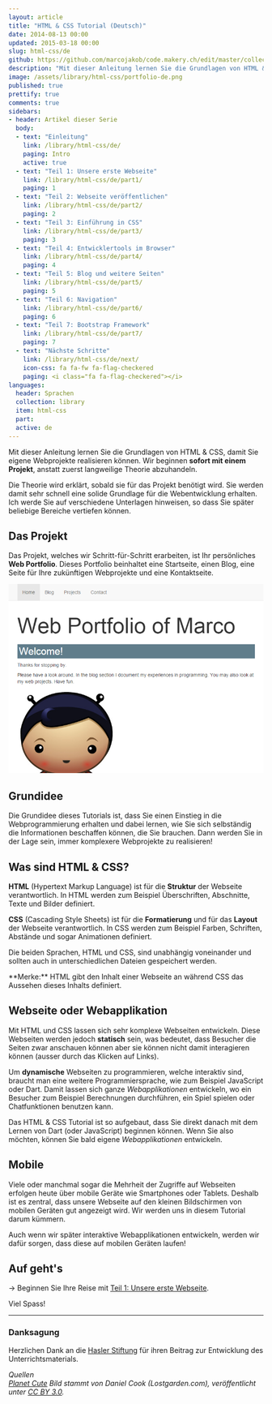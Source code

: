 ```yaml
---
layout: article
title: "HTML & CSS Tutorial (Deutsch)"
date: 2014-08-13 00:00
updated: 2015-03-18 00:00
slug: html-css/de
github: https://github.com/marcojakob/code.makery.ch/edit/master/collections/library/html-css-de.md
description: "Mit dieser Anleitung lernen Sie die Grundlagen von HTML & CSS, damit Sie eigene Webprojekte realisieren können. Wir beginnen sofort mit einer eigenen Webseite für Ihr Portfolio."
image: /assets/library/html-css/portfolio-de.png
published: true
prettify: true
comments: true
sidebars:
- header: Artikel dieser Serie
  body:
  - text: "Einleitung"
    link: /library/html-css/de/
    paging: Intro
    active: true
  - text: "Teil 1: Unsere erste Webseite"
    link: /library/html-css/de/part1/
    paging: 1
  - text: "Teil 2: Webseite veröffentlichen"
    link: /library/html-css/de/part2/
    paging: 2
  - text: "Teil 3: Einführung in CSS"
    link: /library/html-css/de/part3/
    paging: 3
  - text: "Teil 4: Entwicklertools im Browser"
    link: /library/html-css/de/part4/
    paging: 4
  - text: "Teil 5: Blog und weitere Seiten"
    link: /library/html-css/de/part5/
    paging: 5
  - text: "Teil 6: Navigation"
    link: /library/html-css/de/part6/
    paging: 6
  - text: "Teil 7: Bootstrap Framework"
    link: /library/html-css/de/part7/
    paging: 7
  - text: "Nächste Schritte"
    link: /library/html-css/de/next/
    icon-css: fa fa-fw fa-flag-checkered
    paging: <i class="fa fa-flag-checkered"></i>
languages: 
  header: Sprachen
  collection: library
  item: html-css
  part:
  active: de
---
```


Mit dieser Anleitung lernen Sie die Grundlagen von HTML & CSS, damit Sie eigene Webprojekte realisieren können. Wir beginnen **sofort mit einem Projekt**, anstatt zuerst langweilige Theorie abzuhandeln.

Die Theorie wird erklärt, sobald sie für das Projekt benötigt wird. Sie werden damit sehr schnell eine solide Grundlage für die Webentwicklung erhalten. Ich werde Sie auf verschiedene Unterlagen hinweisen, so dass Sie später beliebige Bereiche vertiefen können.


## Das Projekt

Das Projekt, welches wir Schritt-für-Schritt erarbeiten, ist Ihr persönliches **Web Portfolio**. Dieses Portfolio beinhaltet eine Startseite, einen Blog, eine Seite für Ihre zukünftigen Webprojekte und eine Kontaktseite.

<img src="/assets/library/html-css/portfolio.png" alt="Portfolio" class="img-thumbnail">


## Grundidee

Die Grundidee dieses Tutorials ist, dass Sie einen Einstieg in die Webprogrammierung erhalten und dabei lernen, wie Sie sich selbständig die Informationen beschaffen können, die Sie brauchen. Dann werden Sie in der Lage sein, immer komplexere Webprojekte zu realisieren!


## Was sind HTML & CSS?

**HTML** (Hypertext Markup Language) ist für die **Struktur** der Webseite verantwortlich. In HTML werden zum Beispiel Überschriften, Abschnitte, Texte und Bilder definiert.

**CSS** (Cascading Style Sheets) ist für die **Formatierung** und für das **Layout** der Webseite verantwortlich. In CSS werden zum Beispiel Farben, Schriften, Abstände und sogar Animationen definiert. 

Die beiden Sprachen, HTML und CSS, sind unabhängig voneinander und sollten auch in unterschiedlichen Dateien gespeichert werden.

<div class="alert alert-info">
**Merke:** HTML gibt den Inhalt einer Webseite an während CSS das Aussehen dieses Inhalts definiert.
</div>


## Webseite oder Webapplikation

Mit HTML und CSS lassen sich sehr komplexe Webseiten entwickeln. Diese Webseiten werden jedoch **statisch** sein, was bedeutet, dass Besucher die Seiten zwar anschauen können aber sie können nicht damit interagieren können (ausser durch das Klicken auf Links). 

Um **dynamische** Webseiten zu programmieren, welche interaktiv sind, braucht man eine weitere Programmiersprache, wie zum Beispiel JavaScript oder Dart. Damit lassen sich ganze *Webapplikationen* entwickeln, wo ein Besucher zum Beispiel Berechnungen durchführen, ein Spiel spielen oder Chatfunktionen benutzen kann. 

Das HTML & CSS Tutorial ist so aufgebaut, dass Sie direkt danach mit dem Lernen von Dart (oder JavaScript) beginnen können. Wenn Sie also möchten, können Sie bald eigene *Webapplikationen* entwickeln.


## Mobile

Viele oder manchmal sogar die Mehrheit der Zugriffe auf Webseiten erfolgen heute über mobile Geräte wie Smartphones oder Tablets. Deshalb ist es zentral, dass unsere Webseite auf den kleinen Bildschirmen von mobilen Geräten gut angezeigt wird. Wir werden uns in diesem Tutorial darum kümmern.

Auch wenn wir später interaktive Webapplikationen entwickeln, werden wir dafür sorgen, dass diese auf mobilen Geräten laufen!


## Auf geht's

&rarr; Beginnen Sie Ihre Reise mit [Teil 1: Unsere erste Webseite](/library/html-css/de/part1/).

Viel Spass!


***

### Danksagung

Herzlichen Dank an die [Hasler Stiftung](http://www.haslerstiftung.ch/) für ihren Beitrag zur Entwicklung des Unterrichtsmaterials.

*Quellen*<br>
<em class="small">
[Planet Cute](http://www.lostgarden.com/2007/05/dancs-miraculously-flexible-game.html) Bild stammt von Daniel Cook (Lostgarden.com), veröffentlicht unter [CC BY 3.0](http://creativecommons.org/licenses/by/3.0/us/).
</em>

